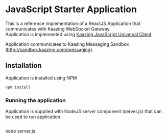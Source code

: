 # JavaScript Starter Application

This is a reference implementation of a ReactJS Application that communicates with Kaazing WebSocket Gateway.  
Application is implemented using [Kaazing JavaScript Universal Client](https://github.com/kaazing/universal-client/tree/develop/javascript).

Application communicates to Kaazing Messaging Sandbox (http://sandbox.kaazing.com/messaging).

## Installation
Application is installed using NPM

```bash
npm install
```

### Running the application

Application is supplied with NodeJS server component (server.js) that can be used to run application.

```bash
```
node server.js

